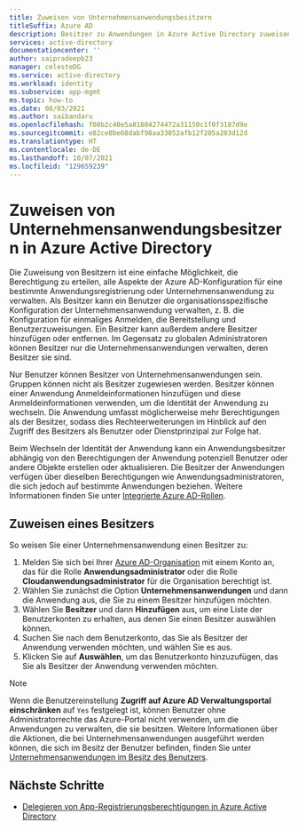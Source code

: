 ```yaml
---
title: Zuweisen von Unternehmensanwendungsbesitzern
titleSuffix: Azure AD
description: Besitzer zu Anwendungen in Azure Active Directory zuweisen
services: active-directory
documentationcenter: ''
author: saipradeepb23
manager: celesteDG
ms.service: active-directory
ms.workload: identity
ms.subservice: app-mgmt
ms.topic: how-to
ms.date: 08/03/2021
ms.author: saibandaru
ms.openlocfilehash: f08b2c40e5a81804274472a31150c1f0f3187d9e
ms.sourcegitcommit: e82ce0be68dabf98aa33052afb12f205a203d12d
ms.translationtype: HT
ms.contentlocale: de-DE
ms.lasthandoff: 10/07/2021
ms.locfileid: "129659239"
---
```

# <a name="assign-enterprise-application-owners-in-azure-active-directory"></a>Zuweisen von Unternehmensanwendungsbesitzern in Azure Active Directory

Die Zuweisung von Besitzern ist eine einfache Möglichkeit, die Berechtigung zu erteilen, alle Aspekte der Azure AD-Konfiguration für eine bestimmte Anwendungsregistrierung oder Unternehmensanwendung zu verwalten. Als Besitzer kann ein Benutzer die organisationsspezifische Konfiguration der Unternehmensanwendung verwalten, z. B. die Konfiguration für einmaliges Anmelden, die Bereitstellung und Benutzerzuweisungen. Ein Besitzer kann außerdem andere Besitzer hinzufügen oder entfernen. Im Gegensatz zu globalen Administratoren können Besitzer nur die Unternehmensanwendungen verwalten, deren Besitzer sie sind.

Nur Benutzer können Besitzer von Unternehmensanwendungen sein. Gruppen können nicht als Besitzer zugewiesen werden. Besitzer können einer Anwendung Anmeldeinformationen hinzufügen und diese Anmeldeinformationen verwenden, um die Identität der Anwendung zu wechseln. Die Anwendung umfasst möglicherweise mehr Berechtigungen als der Besitzer, sodass dies Rechteerweiterungen im Hinblick auf den Zugriff des Besitzers als Benutzer oder Dienstprinzipal zur Folge hat. 

Beim Wechseln der Identität der Anwendung kann ein Anwendungsbesitzer abhängig von den Berechtigungen der Anwendung potenziell Benutzer oder andere Objekte erstellen oder aktualisieren. Die Besitzer der Anwendungen verfügen über dieselben Berechtigungen wie Anwendungsadministratoren, die sich jedoch auf bestimmte Anwendungen beziehen. Weitere Informationen finden Sie unter [Integrierte Azure AD-Rollen](../roles/permissions-reference.md#application-administrator). 

## <a name="assign-an-owner"></a>Zuweisen eines Besitzers

So weisen Sie einer Unternehmensanwendung einen Besitzer zu:

1. Melden Sie sich bei Ihrer [Azure AD-Organisation](https://portal.azure.com/#blade/Microsoft_AAD_IAM/ActiveDirectoryMenuBlade/Overview) mit einem Konto an, das für die Rolle **Anwendungsadministrator** oder die Rolle **Cloudanwendungsadministrator** für die Organisation berechtigt ist.
2. Wählen Sie zunächst die Option **Unternehmensanwendungen** und dann die Anwendung aus, die Sie zu einem Besitzer hinzufügen möchten.
3. Wählen Sie **Besitzer** und dann **Hinzufügen** aus, um eine Liste der Benutzerkonten zu erhalten, aus denen Sie einen Besitzer auswählen können.
4. Suchen Sie nach dem Benutzerkonto, das Sie als Besitzer der Anwendung verwenden möchten, und wählen Sie es aus.
5. Klicken Sie auf **Auswählen**, um das Benutzerkonto hinzuzufügen, das Sie als Besitzer der Anwendung verwenden möchten.

> [!NOTE]
> Wenn die Benutzereinstellung **Zugriff auf Azure AD Verwaltungsportal einschränken** auf `Yes` festgelegt ist, können Benutzer ohne Administratorrechte das Azure-Portal nicht verwenden, um die Anwendungen zu verwalten, die sie besitzen. Weitere Informationen über die Aktionen, die bei Unternehmensanwendungen ausgeführt werden können, die sich im Besitz der Benutzer befinden, finden Sie unter [Unternehmensanwendungen im Besitz des Benutzers](../fundamentals/users-default-permissions.md#owned-enterprise-applications). 

## <a name="next-steps"></a>Nächste Schritte

- [Delegieren von App-Registrierungsberechtigungen in Azure Active Directory](../roles/delegate-app-roles.md)
